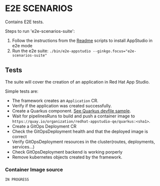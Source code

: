 # E2E SCENARIOS

Contains E2E tests.

Steps to run 'e2e-scenarios-suite':

1) Follow the instructions from the [Readme](../../docs/Installation.md) scripts to install AppStudio in e2e mode
2) Run the e2e suite: `./bin/e2e-appstudio --ginkgo.focus="e2e-scenarios-suite"`

## Tests

The suite will cover the creation of an application in Red Hat App Studio.

Simple tests are:

* The framework creates an `Application` CR.
* Verify if the application was created successfully.
* Create a Quarkus component. [See Quarkus devfile sample](https://github.com/redhat-appstudio-qe/devfile-sample-code-with-quarkus).
* Wait for pipelinesRuns to build and push a container image to `https://quay.io/organization/redhat-appstudio-qe/quarkus:<sha1>`.
* Create a GitOps Deployment CR
* Check the GitOpsDeployment health and that the deployed image is correct
* Verify GitOpsDeployment resources in the cluster(routes, deployments, services...)
* Check GitOpsDeployment backend is working porperly
* Remove kubernetes objects created by the framework.

### Container Image source

```IN PROGRESS```
